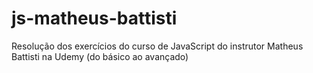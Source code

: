 # js-matheus-battisti
Resolução dos exercícios do curso de JavaScript do instrutor Matheus Battisti na Udemy (do básico ao avançado)
